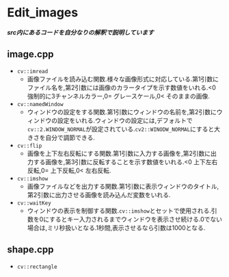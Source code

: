 # Edit_images
***src内にあるコードを自分なりの解釈で説明しています***
## image.cpp
- `cv::imread`
  - 画像ファイルを読み込む関数.様々な画像形式に対応している.第1引数にファイル名を,第2引数には画像のカラータイプを示す数値をいれる.<0 強制的に3チャンネルカラー,0= グレースケール,0< そのままの画像.
- `cv::namedWindow`
  - ウィンドウの設定をする関数.第1引数にウィンドウの名前を,第2引数にウィンドウの設定をいれる.ウィンドウの設定には,デフォルトで`cv::2.WINDOW_NORMAL`が設定されている.`cv2::WINODW_NORMAL`にすると大きさを自分で調節できる.
- `cv::flip`
  - 画像を上下左右反転にする関数.第1引数に入力する画像を,第2引数に出力する画像を,第3引数に反転することを示す数値をいれる.<0 上下左右反転,0= 上下反転,0< 左右反転.
- `cv::imshow`
  - 画像ファイルなどを出力する関数.第1引数に表示ウィンドウのタイトル,第2引数に出力させる画像を読み込んだ変数をいれる.
- `cv::waitKey`
  - ウィンドウの表示を制御する関数.`cv::imshow`とセットで使用される.引数を0にするとキー入力されるまでウィンドウを表示させ続ける.0でない場合は,ミリ秒扱いとなる.1秒間,表示させるなら引数は1000となる.
## shape.cpp
- `cv::rectangle`
